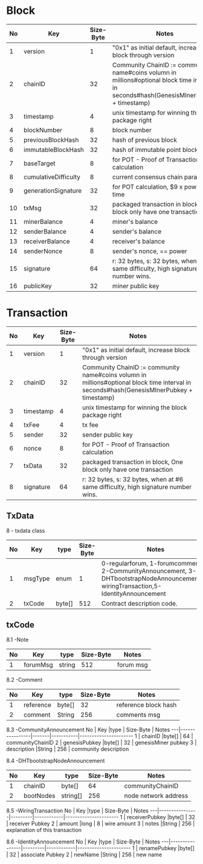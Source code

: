 # Block 
 No              |  Key           | Size-Byte        |  Notes
 ----------------|----------------|------------------|----------------------
 1   |version        | 1          | "0x1" as initial default, increase block through version 
 2   |chainID        | 32         | Community ChainID := community name#coins volumn in millions#optional block time interval in seconds#hash(GenesisMInerPubkey + timestamp)
 3   |timestamp      | 4          | unix timestamp for winning the block package right
 4   |blockNumber    | 8          | block number
 5   |previousBlockHash  | 32     | hash of previous block
 6   |immutableBlockHash | 32     | hash of immutable point block
 7   |baseTarget     | 8          |  for POT - Proof of Transaction calculation
 8   |cumulativeDifficulty  | 8   | current consensus chain parameter
 9   |generationSignature  | 32  | for POT calculation, $9 x power x time
 10  |txMsg          | 32         | packaged transaction in block, One block only have one transaction
 11  |minerBalance    | 4         | miner's balance
 12  |senderBalance  | 4         | sender's balance
 13  |receiverBalance| 4         | receiver's balance
 14  |senderNonce      | 8       | sender's nonce, == power
 15  |signature      | 64         | r: 32 bytes, s: 32 bytes, when at #6 same difficulty, high signature number wins.
 16  |publicKey        | 32         | miner public key

# Transaction
 No              |  Key           | Size-Byte        |  Notes
 ----------------|----------------|------------------|----------------------
 1   |version     | 1          | "0x1" as initial default, increase block through version 
 2   |chainID     | 32         | Community ChainID := community name#coins volumn in millions#optional block time interval in seconds#hash(GenesisMInerPubkey + timestamp)
 3   |timestamp   | 4          | unix timestamp for winning the block package right
 4   |txFee         | 4          | tx fee
 5   |sender      | 32         | sender public key
 6   |nonce       | 8          | for POT - Proof of Transaction calculation
 7   |txData      | 32         | packaged transaction in block, One block only have one transaction
 8   |signature   | 64         | r: 32 bytes, s: 32 bytes, when at #6 same difficulty, high signature number wins.

## TxData
8 - txdata class

 No|  Key   |type    | Size-Byte|  Notes
 --|--------|--------|----------|----------------------
 1 | msgType|enum    | 1        | 0-regularforum, 1-forumcomment, 2-CommunityAnnouncement, 3-DHTbootstrapNodeAnnouncement,4-wiringTransaction,5-IdentityAnnouncement
 2 | txCode |byte[]  |  512     | Contract description code.
## txCode
8.1 -Note

No |  Key    |type   | Size-Byte |  Notes
---|---------|-------|-----------|----------------------
 1 | forumMsg|string |  512      | forum msg

8.2 -Comment

No |  Key     |type   | Size-Byte |  Notes
---|----------|-------|-----------|----------------------
 1 | reference|byte[] |  32       | reference block hash
 2 | comment  |String | 256       | comments msg

8.3 -CommunityAnnouncement
No |  Key           |type   | Size-Byte |  Notes
---|----------------|-------|-----------|----------------------
 1 | chainID        |byte[] |  64       | communityChainID
 2 | genesisPubkey  |byte[] |  32       | genesisMiner pubkey
 3 | description |String | 256 | community description 

8.4 -DHTbootstrapNodeAnnouncement

No |  Key           |type     | Size-Byte  |  Notes
---|----------------|---------|------------|----------------------
 1 | chainID        |byte[]   |  64        | communityChainID
 2 | bootNodes      |string[] |  256       | node network address

8.5 -WiringTransaction
No |  Key           |type     | Size-Byte  |  Notes
---|----------------|---------|------------|----------------------
 1 | receiverPubkey |byte[]   |  32        | receiver Pubkey
 2 | amount         |long     |  8         | wire amount
 3 | notes |String | 256 | explanation of this transaction 

8.6 -IdentityAnnouncement
No |  Key           |type     | Size-Byte  |  Notes
---|----------------|---------|------------|----------------------
 1 | renamePubkey   |byte[]   |  32        | associate Pubkey
 2 | newName        |String   |  256       | new name
